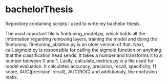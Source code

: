 # bachelorThesis
Repository containing scripts I used to write my bachelor thesis.

The most important file is finetuning_model.py, which holds all the information regarding removing layers, training the model and doing the finetuning. finetuning_ablation.py is an older version of that. 
Next, call_sigmoid.py is responsible for calling the sigmoid function on anything that the classification head sends. It takes a number and transforms it to a number between 0 and 1. 
Lastly, calculate_metrics.py is a file used for model evaluation. It calculates accuracy, precision, recall, specificity, f1 score, AUC(precision-recall), AUC(ROC) and addittionaly, the confusion matix.
